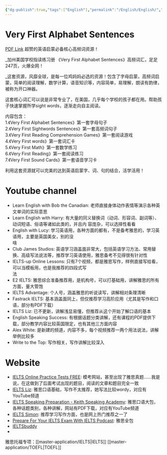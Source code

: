 ```yaml
---
{"dg-publish":true,"tags":["English"],"permalink":"/English/English/","dgPassFrontmatter":true,"created":"2023-04-26T20:08:21.643+08:00","updated":"2023-05-11T09:25:57.303+08:00"}
---
```




# Very First Alphabet Sentences
[PDF Link](https://anonfiles.com/EbMd9dnez6/Very_First_Alphabet_Sentences_pdf)
超赞的英语启蒙必备核心高频词资源！  
  
_加州美国学校指读练习册 《Very First Alphabet Sentences》高频词汇，足足247页，火爆全网！  
  
_这套资源，风靡全球，是每一位鸡妈妈必选的资源！包含了字母启蒙，高频词启蒙，简单的阅读理解，数学计算，语音知识等，内容简单，易理解，朗读有韵律，被称为开口神器。  
  
这套核心词汇可以说是非常专业了，在美国，几乎每个学校的孩子都在用。帮助孩子快速掌握所学sight words，逐渐走向自主阅读。  
  
内容包含：  
1.《Very First Alphabet Sentences》第一套字母句子  
2.《Very First Sightwords Sentences》第一套高频词句子  
3.《Very First Reading Comprehension Games》第一套阅读游戏  
4.《Very First words》第一套词汇卡  
5.《Very First Math》第一套数学练习  
6.《Very First Reading》第一套阅读练习  
7.《Very First Sound Cards》第一套语音学习卡  
  
利用这套资源就可以完美的达到英语启蒙字、词、句的结合，活学活用！


# Youtube channel
- Learn English with Bob the Canadian: 老师直接身体动作表情等演示各种英文单词的实际意思  
- Learn English with Harry: 有大量的同义替换词（动词、形容词、副词等）、动词短语、俗语等诸如此类的，并且内 容庞杂，可以选择性看看  
- English with Lucy: 学习英语用，各种方面的都有，不是备考雅思的，学习英语用，主要是英国美女，别的没  
啥  
- Club James Studios: 英语学习涵盖面非常大，包括英语学习方法、常用替换、高级写法说法等，推荐学习英语使用，雅思备考不⻅得很有针对性  
- IELTS-up Online Lessons: 只有7个视频，都是雅思写作，样例直接写给看，可以当模板用，也是我推荐的四段式写  
法
- E2 IELTS: 雅思综合准备推荐用，是机构号，可以打基础用，讲解雅思的所有方面，量大管饱
- IELTS Advantage: 个人号，涵盖雅思的听说读写，讲解相对条理清晰
- Fastrack IELTS: 基本涵盖面同上，但仅推荐学习高阶应用（尤其是写作和口语，部分有PDF下载）
- IELTS Liz: 已不更新，讲解浅显易懂，但推荐从这个开始了解口语的基本
- English Speaking Success: 有根据话题分类讲解，还有课程的PDF提供下载，部分教学内容比较英国限定，也有其他三方面内容
- Alex White: 是新建的频道，内容不多，每个视频推荐一两个用法说法，讲解举例比较多
- Write to the Top: 写作相关，写作讲解比较深入

# Website
- [IELTS Online Practice Tests FREE](https://ieltsonlinetests.com/): 模考网站，甚至出现了雅思真题......我是说，在这做到了后面考试出现的题目，阅读的文章和题目完全一致
- [IELTS Liz](https://ieltsliz.com/): 雅思口语基础，写作不太推荐，她写法比较wordy，对应有YouTube频道
- [IELTS Speaking Preparation - Keith Speaking Academy](https://keithspeakingacademy.com/): 雅思口语大包，各种话题类别，各种讲解，网站有PDF下载，对应有YouTube频道
- [IELTS Simon](https://www.ielts-simon.com/): 推荐学习写作方面，也是网上热门推荐之一了
- [Prepare For Your IELTS Exam With IELTS Podcast](https://www.ieltspodcast.com/): 雅思全包
- [IELTSbuddy](https://www.ieltsbuddy.com/)
- 


雅思托福专项：[[master-application/IELTS\|IELTS]] [[master-application/TOEFL\|TOEFL]] 

